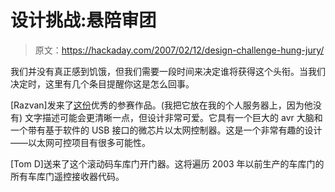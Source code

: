# 设计挑战:悬陪审团

> 原文：<https://hackaday.com/2007/02/12/design-challenge-hung-jury/>

我们并没有真正感到饥饿，但我们需要一段时间来决定谁将获得这个头衔。当我们决定时，这里有几个条目提醒你这是怎么回事。

[Razvan]发来了[这份](http://biobug.org/DC/Razvan-T-Entry/)优秀的参赛作品。(我把它放在我的个人服务器上，因为他没有)
文字描述可能会更清晰一点，但设计非常可爱。它具有一个巨大的 avr 大脑和一个带有基于软件的 USB 接口的微芯片以太网控制器。这是一个非常有趣的设计——以太网可控项目有很多可能性。

[Tom D]送来了这个滚动码车库门开门器。这将遍历 2003 年以前生产的车库门的所有车库门遥控接收器代码。